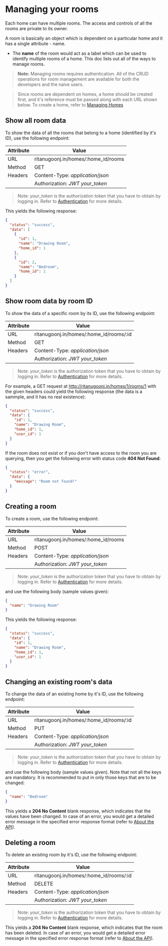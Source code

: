 # Managing your rooms

Each home can have multiple rooms. The access and controls of all the rooms are private to its owner.

A room is basically an object which is dependent on a particular home and it has a single attribute - name.
* The **name** of the room would act as a label which can be used to identify multiple rooms of a home.
This doc lists out all of the ways to manage rooms.

> **Note:** Managing rooms requires authentication. All of the CRUD operations for room management are available for both the developers and the naive users.

> Since rooms are dependent on homes, a home should be created first, and it's reference must be passed along with each URL shown below. To create a home, refer to [Managing Homes](03_managing_homes)

## Show all room data

To show the data of all the rooms that belong to a home (identified by it's ID), use the following endpoint:

| Attribute | Value |
|---|---|
| URL | ritanugoonj.in/homes/:home_id/rooms |
| Method | GET |
| Headers | Content-Type: *application/json* |
| | Authorization: *JWT your_token* |

> Note: *your_token* is the authorization token that you have to obtain by logging in. Refer to [Authentication](02_authentication.md) for more details.

This yields the following response:
```json
{
  "status": "success",
  "data": [
    {
      "id": 1,
      "name": "Drawing Room",
      "home_id": 1
    },
    {
      "id": 2,
      "name": "Bedroom",
      "home_id": 1
    }
  ]
}
```

## Show room data by room ID

To show the data of a specific room by its ID, use the following endpoint:

| Attribute | Value |
|---|---|
| URL | ritanugoonj.in/homes/:home_id/rooms/:id |
| Method | GET |
| Headers | Content-Type: *application/json* |
| | Authorization: *JWT your_token* |

> Note: *your_token* is the authorization token that you have to obtain by logging in. Refer to [Authentication](02_authentication.md) for more details.

For example, a GET request at http://ritanugoonj.in/homes/1/rooms/1 with the given headers could yield the following response (the data is a sammple, and it has no real existence):

```json
{
  "status": "success",
  "data": {
    "id": 1,
    "name": "Drawing Room",
    "home_id": 1,
    "user_id": 1
  }
}
```

If the room does not exist or if you don't have access to the room you are querying, then you get the following error with status code **404 Not Found**:
```json
{
  "status": "error",
  "data": {
    "message": "Room not found!"
  }
}
```

## Creating a room

To create a room, use the following endpoint:

| Attribute | Value |
|---|---|
| URL | ritanugoonj.in/homes/:home_id/rooms |
| Method | POST |
| Headers | Content-Type: *application/json* |
| | Authorization: *JWT your_token* |

> Note: *your_token* is the authorization token that you have to obtain by logging in. Refer to [Authentication](02_authentication.md) for more details.

and use the following body (sample values given):

```json
{
  "name": "Drawing Room"
}
```

This yields the following response:
```json
{
  "status": "success",
  "data": {
    "id": 1,
    "name": "Drawing Room",
    "home_id": 1,
    "user_id": 1
  }
}
```

## Changing an existing room's data

To change the data of an existing home by it's ID, use the following endpoint:

| Attribute | Value |
|---|---|
| URL | ritanugoonj.in/homes/:home_id/rooms/:id |
| Method | PUT |
| Headers | Content-Type: *application/json* |
| | Authorization: *JWT your_token* |

> Note: *your_token* is the authorization token that you have to obtain by logging in. Refer to [Authentication](02_authentication.md) for more details.

and use the following body (sample values given). Note that not all the keys are mandatory. It is recommended to put in only those keys that are to be changed:

```json
{
  "name": "Bedroom"
}
```

This yields a **204 No Content** blank response, which indicates that the values have been changed. In case of an error, you would get a detailed error message in the specified error response format (refer to [About the API](01_about_the_api.md)).

## Deleting a room

To delete an existing room by it's ID, use the following endpoint:

| Attribute | Value |
|---|---|
| URL | ritanugoonj.in/homes/:home_id/rooms/:id |
| Method | DELETE |
| Headers | Content-Type: *application/json* |
| | Authorization: *JWT your_token* |

> Note: *your_token* is the authorization token that you have to obtain by logging in. Refer to [Authentication](02_authentication.md) for more details.

This yields a **204 No Content** blank response, which indicates that the room has been deleted. In case of an error, you would get a detailed error message in the specified error response format (refer to [About the API](01_about_the_api.md)).
